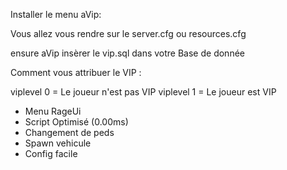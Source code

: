 Installer le menu aVip:

Vous allez vous rendre sur le server.cfg ou resources.cfg

ensure aVip
insèrer le vip.sql dans votre Base de donnée

Comment vous attribuer le VIP :

viplevel 0 = Le joueur n'est pas VIP
viplevel 1 = Le joueur est VIP



- Menu RageUi
- Script Optimisé (0.00ms)
- Changement de peds
- Spawn vehicule
- Config facile
